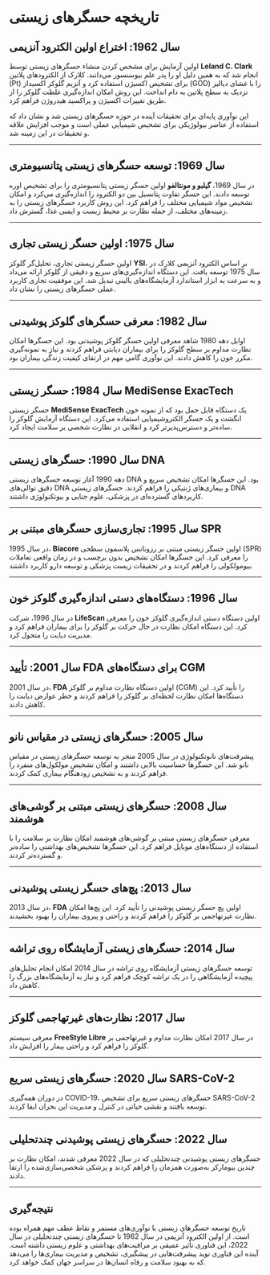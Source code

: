 # تاریخچه حسگرهای زیستی

## سال 1962: اختراع اولین الکترود آنزیمی

اولین آزمایش برای مشخص کردن منشاء حسگرهای زیستی توسط **Leland C. Clark** انجام شد که به همین دلیل او را پدر علم بیوسنسور می‌دانند. کلارک از الکترودهای پلاتین (Pt) برای تشخیص اکسیژن استفاده کرد و آنزیم گلوکز اکسیداز (GOD) را با غشای دیالیز نزدیک به سطح پلاتین به دام انداخت. این روش امکان اندازه‌گیری غلظت گلوکز را از طریق تغییرات اکسیژن و پراکسید هیدروژن فراهم کرد.

این نوآوری پایه‌ای برای تحقیقات آینده در حوزه حسگرهای زیستی شد و نشان داد که استفاده از عناصر بیولوژیکی برای تشخیص شیمیایی عملی است و موجب افزایش علاقه و تحقیقات در این زمینه شد.

---

## سال 1969: توسعه حسگرهای زیستی پتانسیومتری

در سال 1969، **گیلبو و مونتالفو** اولین حسگر زیستی پتانسیومتری را برای تشخیص اوره توسعه دادند. این حسگر تفاوت پتانسیل بین دو الکترود را اندازه‌گیری می‌کرد و امکان تشخیص مواد شیمیایی مختلف را فراهم کرد. این روش کاربرد حسگرهای زیستی را به زمینه‌های مختلف، از جمله نظارت بر محیط زیست و ایمنی غذا، گسترش داد.

---

## سال 1975: اولین حسگر زیستی تجاری

اولین حسگر زیستی تجاری، تحلیل‌گر گلوکز **YSI**، بر اساس الکترود آنزیمی کلارک در سال 1975 توسعه یافت. این دستگاه اندازه‌گیری‌های سریع و دقیقی از گلوکز ارائه می‌داد و به سرعت به ابزار استاندارد آزمایشگاه‌های بالینی تبدیل شد. این موفقیت تجاری کاربرد عملی حسگرهای زیستی را نشان داد.

---

## سال 1982: معرفی حسگرهای گلوکز پوشیدنی

اوایل دهه 1980 شاهد معرفی اولین حسگر گلوکز پوشیدنی بود. این حسگرها امکان نظارت مداوم بر سطح گلوکز را برای بیماران دیابتی فراهم کردند و نیاز به نمونه‌گیری مکرر خون را کاهش دادند. این نوآوری گامی مهم در ارتقای کیفیت زندگی بیماران بود.

---

## سال 1984: حسگر زیستی MediSense ExacTech

حسگر زیستی **MediSense ExacTech** یک دستگاه قابل حمل بود که از نمونه خون انگشت و یک حسگر الکتروشیمیایی استفاده می‌کرد. این دستگاه آزمایش گلوکز را ساده‌تر و دسترس‌پذیرتر کرد و انقلابی در نظارت شخصی بر سلامت ایجاد کرد.

---

## سال 1990: حسگرهای زیستی DNA

دهه 1990 آغاز توسعه حسگرهای زیستی DNA بود. این حسگرها امکان تشخیص سریع و دقیق توالی‌های DNA و بیماری‌های ژنتیکی را فراهم کردند. حسگرهای زیستی DNA کاربردهای گسترده‌ای در پزشکی، علوم جنایی و بیوتکنولوژی داشتند.

---

## سال 1995: تجاری‌سازی حسگرهای مبتنی بر SPR

در سال 1995، **Biacore** اولین حسگر زیستی مبتنی بر رزونانس پلاسمون سطحی (SPR) را معرفی کرد. این حسگرها امکان تشخیص بدون برچسب و در زمان واقعی تعاملات بیومولکولی را فراهم کردند و در تحقیقات زیست پزشکی و توسعه دارو کاربرد داشتند.

---

## سال 1996: دستگاه‌های دستی اندازه‌گیری گلوکز خون

در سال 1996، شرکت **LifeScan** اولین دستگاه دستی اندازه‌گیری گلوکز خون را معرفی کرد. این دستگاه امکان نظارت در حال حرکت بر گلوکز را برای بیماران فراهم کرد و مدیریت دیابت را متحول کرد.

---

## سال 2001: تأیید FDA برای دستگاه‌های CGM

در سال 2001، **FDA** اولین دستگاه نظارت مداوم بر گلوکز (CGM) را تأیید کرد. این دستگاه‌ها امکان نظارت لحظه‌ای بر گلوکز را فراهم کردند و خطر عوارض دیابت را کاهش دادند.

---

## سال 2005: حسگرهای زیستی در مقیاس نانو

پیشرفت‌های نانوتکنولوژی در سال 2005 منجر به توسعه حسگرهای زیستی در مقیاس نانو شد. این حسگرها حساسیت بالایی داشتند و امکان تشخیص مولکول‌های منفرد را فراهم کردند و به تشخیص زودهنگام بیماری کمک کردند.

---

## سال 2008: حسگرهای زیستی مبتنی بر گوشی‌های هوشمند

معرفی حسگرهای زیستی مبتنی بر گوشی‌های هوشمند امکان نظارت بر سلامت را با استفاده از دستگاه‌های موبایل فراهم کرد. این حسگرها تشخیص‌های بهداشتی را ساده‌تر و گسترده‌تر کردند.

---

## سال 2013: پچ‌های حسگر زیستی پوشیدنی

در سال 2013، **FDA** اولین پچ حسگر زیستی پوشیدنی را تأیید کرد. این پچ‌ها امکان نظارت غیرتهاجمی بر گلوکز را فراهم کردند و راحتی و پیروی بیماران را بهبود بخشیدند.

---

## سال 2014: حسگرهای زیستی آزمایشگاه روی تراشه

توسعه حسگرهای زیستی آزمایشگاه روی تراشه در سال 2014 امکان انجام تحلیل‌های پیچیده آزمایشگاهی را در یک تراشه کوچک فراهم کرد و نیاز به آزمایشگاه‌های بزرگ را کاهش داد.

---

## سال 2017: نظارت‌های غیرتهاجمی گلوکز

معرفی سیستم **FreeStyle Libre** در سال 2017 امکان نظارت مداوم و غیرتهاجمی بر گلوکز را فراهم کرد و راحتی بیمار را افزایش داد.

---

## سال 2020: حسگرهای زیستی سریع SARS-CoV-2

در دوران همه‌گیری COVID-19، حسگرهای زیستی سریع برای تشخیص SARS-CoV-2 توسعه یافتند و نقشی حیاتی در کنترل و مدیریت این بحران ایفا کردند.

---

## سال 2022: حسگرهای زیستی پوشیدنی چندتحلیلی

حسگرهای زیستی پوشیدنی چندتحلیلی که در سال 2022 معرفی شدند، امکان نظارت بر چندین بیومارکر به‌صورت همزمان را فراهم کردند و پزشکی شخصی‌سازی‌شده را ارتقا دادند.

---

## نتیجه‌گیری

تاریخ توسعه حسگرهای زیستی با نوآوری‌های مستمر و نقاط عطف مهم همراه بوده است. از اولین الکترود آنزیمی در سال 1962 تا حسگرهای زیستی چندتحلیلی در سال 2022، این فناوری تأثیر عمیقی بر مراقبت‌های بهداشتی و علوم زیستی داشته است. آینده این فناوری نوید پیشرفت‌هایی در پیشگیری، تشخیص و مدیریت بیماری‌ها را می‌دهد که به بهبود سلامت و رفاه انسان‌ها در سراسر جهان کمک خواهد کرد.
